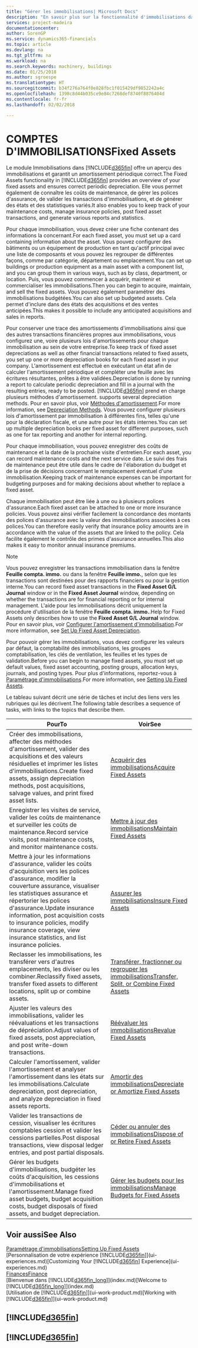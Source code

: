 ```yaml
---
title: "Gérer les immobilisations| Microsoft Docs"
description: "En savoir plus sur la fonctionnalité d'immobilisations dans Financials et affichez un aperçu de l'utilisation des immobilisations."
services: project-madeira
documentationcenter: 
author: SorenGP
ms.service: dynamics365-financials
ms.topic: article
ms.devlang: na
ms.tgt_pltfrm: na
ms.workload: na
ms.search.keywords: machinery, buildings
ms.date: 01/25/2018
ms.author: sgroespe
ms.translationtype: HT
ms.sourcegitcommit: b34f276a764f0e828fbc1f015429df9852242a4c
ms.openlocfilehash: 1398c8d44b035ce9e84c7268def8740f8876404d
ms.contentlocale: fr-fr
ms.lasthandoff: 02/02/2018

---
```

# <a name="fixed-assets"></a><span data-ttu-id="a80f6-103">COMPTES D'IMMOBILISATIONS</span><span class="sxs-lookup"><span data-stu-id="a80f6-103">Fixed Assets</span></span>
<span data-ttu-id="a80f6-104">Le module Immobilisations dans [!INCLUDE[d365fin](includes/d365fin_md.md)] offre un aperçu des immobilisations et garantit un amortissement périodique correct.</span><span class="sxs-lookup"><span data-stu-id="a80f6-104">The Fixed Assets functionality in [!INCLUDE[d365fin](includes/d365fin_md.md)] provides an overview of your fixed assets and ensures correct periodic depreciation.</span></span> <span data-ttu-id="a80f6-105">Elle vous permet également de connaître les coûts de maintenance, de gérer les polices d'assurance, de valider les transactions d'immobilisations, et de générer des états et des statistiques variés.</span><span class="sxs-lookup"><span data-stu-id="a80f6-105">It also enables you to keep track of your maintenance costs, manage insurance policies, post fixed asset transactions, and generate various reports and statistics.</span></span>

<span data-ttu-id="a80f6-106">Pour chaque immobilisation, vous devez créer une fiche contenant des informations la concernant.</span><span class="sxs-lookup"><span data-stu-id="a80f6-106">For each fixed asset, you must set up a card containing information about the asset.</span></span> <span data-ttu-id="a80f6-107">Vous pouvez configurer des bâtiments ou un équipement de production en tant qu'actif principal avec une liste de composants et vous pouvez les regrouper de différentes façons, comme par catégorie, département ou emplacement.</span><span class="sxs-lookup"><span data-stu-id="a80f6-107">You can set up buildings or production equipment as a main asset with a component list, and you can group them in various ways, such as by class, department, or location.</span></span> <span data-ttu-id="a80f6-108">Puis, vous pouvez commencer à acquérir, maintenir et commercialiser les immobilisations.</span><span class="sxs-lookup"><span data-stu-id="a80f6-108">Then you can begin to acquire, maintain, and sell the fixed assets.</span></span> <span data-ttu-id="a80f6-109">Vous pouvez également paramétrer des immobilisations budgétées.</span><span class="sxs-lookup"><span data-stu-id="a80f6-109">You can also set up budgeted assets.</span></span> <span data-ttu-id="a80f6-110">Cela permet d'inclure dans des états des acquisitions et des ventes anticipées.</span><span class="sxs-lookup"><span data-stu-id="a80f6-110">This makes it possible to include any anticipated acquisitions and sales in reports.</span></span>

<span data-ttu-id="a80f6-111">Pour conserver une trace des amortissements d'immobilisations ainsi que des autres transactions financières propres aux immobilisations, vous configurez une, voire plusieurs lois d'amortissements pour chaque immobilisation au sein de votre entreprise.</span><span class="sxs-lookup"><span data-stu-id="a80f6-111">To keep track of fixed asset depreciations as well as other financial transactions related to fixed assets, you set up one or more depreciation books for each fixed asset in your company.</span></span> <span data-ttu-id="a80f6-112">L'amortissement est effectué en exécutant un état afin de calculer l'amortissement périodique et compléter une feuille avec les écritures résultantes, prêtes à être validées.</span><span class="sxs-lookup"><span data-stu-id="a80f6-112">Depreciation is done by running a report to calculate periodic depreciation and fill in a journal with the resulting entries, ready to be posted.</span></span> [!INCLUDE[d365fin](includes/d365fin_md.md)]<span data-ttu-id="a80f6-113"> prend en charge plusieurs méthodes d'amortissement.</span><span class="sxs-lookup"><span data-stu-id="a80f6-113"> supports several depreciation methods.</span></span> <span data-ttu-id="a80f6-114">Pour en savoir plus, voir [Méthodes d'amortissement](fa-depreciation-methods.md).</span><span class="sxs-lookup"><span data-stu-id="a80f6-114">For more information, see [Depreciation Methods](fa-depreciation-methods.md).</span></span> <span data-ttu-id="a80f6-115">Vous pouvez configurer plusieurs lois d'amortissement par immobilisation à différentes fins, telles qu'une pour la déclaration fiscale, et une autre pour les états internes.</span><span class="sxs-lookup"><span data-stu-id="a80f6-115">You can set up multiple depreciation books per fixed asset for different purposes, such as one for tax reporting and another for internal reporting.</span></span>

<span data-ttu-id="a80f6-116">Pour chaque immobilisation, vous pouvez enregistrer des coûts de maintenance et la date de la prochaine visite d'entretien.</span><span class="sxs-lookup"><span data-stu-id="a80f6-116">For each asset, you can record maintenance costs and the next service date.</span></span> <span data-ttu-id="a80f6-117">Le suivi des frais de maintenance peut être utile dans le cadre de l'élaboration du budget et de la prise de décisions concernant le remplacement éventuel d'une immobilisation.</span><span class="sxs-lookup"><span data-stu-id="a80f6-117">Keeping track of maintenance expenses can be important for budgeting purposes and for making decisions about whether to replace a fixed asset.</span></span>

<span data-ttu-id="a80f6-118">Chaque immobilisation peut être liée à une ou à plusieurs polices d'assurance.</span><span class="sxs-lookup"><span data-stu-id="a80f6-118">Each fixed asset can be attached to one or more insurance policies.</span></span> <span data-ttu-id="a80f6-119">Vous pouvez ainsi vérifier facilement la concordance des montants des polices d'assurance avec la valeur des immobilisations associées à ces polices.</span><span class="sxs-lookup"><span data-stu-id="a80f6-119">You can therefore easily verify that insurance policy amounts are in accordance with the value of the assets that are linked to the policy.</span></span> <span data-ttu-id="a80f6-120">Cela facilite également le contrôle des primes d'assurance annuelles.</span><span class="sxs-lookup"><span data-stu-id="a80f6-120">This also makes it easy to monitor annual insurance premiums.</span></span>

> [!NOTE]  
>   <span data-ttu-id="a80f6-121">Vous pouvez enregistrer les transactions immobilisation dans la fenêtre **Feuille compta. immo.** ou dans la fenêtre **Feuille immo.**, selon que les transactions sont destinées pour des rapports financiers ou pour la gestion interne.</span><span class="sxs-lookup"><span data-stu-id="a80f6-121">You can record fixed asset transactions in the **Fixed Asset G/L Journal** window or in the **Fixed Asset Journal** window, depending on whether the transactions are for financial reporting or for internal management.</span></span> <span data-ttu-id="a80f6-122">L'aide pour les immobilisations décrit uniquement la procédure d'utilisation de la fenêtre **Feuille compta. immo.**.</span><span class="sxs-lookup"><span data-stu-id="a80f6-122">Help for Fixed Assets only describes how to use the **Fixed Asset G/L Journal** window.</span></span> <span data-ttu-id="a80f6-123">Pour en savoir plus, voir [Configurer l'amortissement d'immobilisation](fa-how-setup-depreciation.md).</span><span class="sxs-lookup"><span data-stu-id="a80f6-123">For more information, see [Set Up Fixed Asset Depreciation](fa-how-setup-depreciation.md).</span></span>

<span data-ttu-id="a80f6-124">Pour pouvoir gérer les immobilisations, vous devez configurer les valeurs par défaut, la comptabilité des immobilisations, les groupes comptabilisation, les clés de ventilation, les feuilles et les types de validation.</span><span class="sxs-lookup"><span data-stu-id="a80f6-124">Before you can begin to manage fixed assets, you must set up default values, fixed asset accounting, posting groups, allocation keys, journals, and posting types.</span></span> <span data-ttu-id="a80f6-125">Pour plus d'informations, reportez-vous à [Paramétrage d'immobilisations](fa-setup.md).</span><span class="sxs-lookup"><span data-stu-id="a80f6-125">For more information, see [Setting Up Fixed Assets](fa-setup.md).</span></span>

<span data-ttu-id="a80f6-126">Le tableau suivant décrit une série de tâches et inclut des liens vers les rubriques qui les décrivent.</span><span class="sxs-lookup"><span data-stu-id="a80f6-126">The following table describes a sequence of tasks, with links to the topics that describe them.</span></span>

| <span data-ttu-id="a80f6-127">Pour</span><span class="sxs-lookup"><span data-stu-id="a80f6-127">To</span></span> | <span data-ttu-id="a80f6-128">Voir</span><span class="sxs-lookup"><span data-stu-id="a80f6-128">See</span></span> |
| --- | --- |
| <span data-ttu-id="a80f6-129">Créer des immobilisations, affecter des méthodes d'amortissement, valider des acquisitions et des valeurs résiduelles et imprimer les listes d'immobilisations.</span><span class="sxs-lookup"><span data-stu-id="a80f6-129">Create fixed assets, assign depreciation methods, post acquisitions, salvage values, and print fixed asset lists.</span></span> |[<span data-ttu-id="a80f6-130">Acquérir des immobilisations</span><span class="sxs-lookup"><span data-stu-id="a80f6-130">Acquire Fixed Assets</span></span>](fa-how-acquire.md) |
| <span data-ttu-id="a80f6-131">Enregistrer les visites de service, valider les coûts de maintenance et surveiller les coûts de maintenance.</span><span class="sxs-lookup"><span data-stu-id="a80f6-131">Record service visits, post maintenance costs, and monitor maintenance costs.</span></span> |[<span data-ttu-id="a80f6-132">Mettre à jour des immobilisations</span><span class="sxs-lookup"><span data-stu-id="a80f6-132">Maintain Fixed Assets</span></span>](fa-how-maintain.md) |
| <span data-ttu-id="a80f6-133">Mettre à jour les informations d'assurance, valider les coûts d'acquisition vers les polices d'assurance, modifier la couverture assurance, visualiser les statistiques assurance et répertorier les polices d'assurance.</span><span class="sxs-lookup"><span data-stu-id="a80f6-133">Update insurance information, post acquisition costs to insurance policies, modify insurance coverage, view insurance statistics, and list insurance policies.</span></span> |[<span data-ttu-id="a80f6-134">Assurer les immobilisations</span><span class="sxs-lookup"><span data-stu-id="a80f6-134">Insure Fixed Assets</span></span>](fa-how-insure.md) |
| <span data-ttu-id="a80f6-135">Reclasser les immobilisations, les transférer vers d'autres emplacements, les diviser ou les combiner.</span><span class="sxs-lookup"><span data-stu-id="a80f6-135">Reclassify fixed assets, transfer fixed assets to different locations, split up or combine assets.</span></span> |[<span data-ttu-id="a80f6-136">Transférer, fractionner ou regrouper les immobilisations</span><span class="sxs-lookup"><span data-stu-id="a80f6-136">Transfer, Split, or Combine Fixed Assets</span></span>](fa-how-trans-split-combine.md) |
| <span data-ttu-id="a80f6-137">Ajuster les valeurs des immobilisations, valider les réévaluations et les transactions de dépréciation.</span><span class="sxs-lookup"><span data-stu-id="a80f6-137">Adjust values of fixed assets, post appreciation, and post write-down transactions.</span></span> |[<span data-ttu-id="a80f6-138">Réévaluer les immobilisations</span><span class="sxs-lookup"><span data-stu-id="a80f6-138">Revalue Fixed Assets</span></span>](fa-how-revalue.md) |
| <span data-ttu-id="a80f6-139">Calculer l'amortissement, valider l'amortissement et analyser l'amortissement dans les états sur les immobilisations.</span><span class="sxs-lookup"><span data-stu-id="a80f6-139">Calculate depreciation, post depreciation, and  analyze depreciation in fixed assets reports.</span></span> |[<span data-ttu-id="a80f6-140">Amortir des immobilisations</span><span class="sxs-lookup"><span data-stu-id="a80f6-140">Depreciate or Amortize Fixed Assets</span></span>](fa-how-depreciate-amortize.md) |
| <span data-ttu-id="a80f6-141">Valider les transactions de cession, visualiser les écritures comptables cession et valider les cessions partielles.</span><span class="sxs-lookup"><span data-stu-id="a80f6-141">Post disposal transactions, view disposal ledger entries, and post partial disposals.</span></span> |[<span data-ttu-id="a80f6-142">Céder ou annuler des immobilisations</span><span class="sxs-lookup"><span data-stu-id="a80f6-142">Dispose of or Retire Fixed Assets</span></span>](fa-how-dispose-retire.md) |
| <span data-ttu-id="a80f6-143">Gérer les budgets d'immobilisations, budgéter les coûts d'acquisition, les cessions d'immobilisations et l'amortissement.</span><span class="sxs-lookup"><span data-stu-id="a80f6-143">Manage fixed asset budgets, budget acquisition costs, budget disposals of fixed assets, and budget depreciation.</span></span> |[<span data-ttu-id="a80f6-144">Gérer les budgets pour les immobilisations</span><span class="sxs-lookup"><span data-stu-id="a80f6-144">Manage Budgets for Fixed Assets</span></span>](fa-how-manage-budgets.md) |

## <a name="see-also"></a><span data-ttu-id="a80f6-145">Voir aussi</span><span class="sxs-lookup"><span data-stu-id="a80f6-145">See Also</span></span>
[<span data-ttu-id="a80f6-146">Paramétrage d'immobilisations</span><span class="sxs-lookup"><span data-stu-id="a80f6-146">Setting Up Fixed Assets</span></span>](fa-setup.md)  
<span data-ttu-id="a80f6-147">[Personnalisation de votre expérience [!INCLUDE[d365fin](includes/d365fin_md.md)]](ui-experiences.md)</span><span class="sxs-lookup"><span data-stu-id="a80f6-147">[Customizing Your [!INCLUDE[d365fin](includes/d365fin_md.md)] Experience](ui-experiences.md)</span></span>  
[<span data-ttu-id="a80f6-148">Finances</span><span class="sxs-lookup"><span data-stu-id="a80f6-148">Finance</span></span>](finance.md)  
<span data-ttu-id="a80f6-149">[Bienvenue dans [!INCLUDE[d365fin_long](includes/d365fin_long_md.md)]](index.md)</span><span class="sxs-lookup"><span data-stu-id="a80f6-149">[Welcome to [!INCLUDE[d365fin_long](includes/d365fin_long_md.md)]](index.md)</span></span>  
<span data-ttu-id="a80f6-150">[Utilisation de [!INCLUDE[d365fin](includes/d365fin_md.md)]](ui-work-product.md)</span><span class="sxs-lookup"><span data-stu-id="a80f6-150">[Working with [!INCLUDE[d365fin](includes/d365fin_md.md)]](ui-work-product.md)</span></span>

## [!INCLUDE[d365fin](includes/free_trial_md.md)]  
## [!INCLUDE[d365fin](includes/training_link_md.md)]

